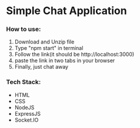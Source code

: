 <h1>Simple Chat Application</h1>
<h3>How to use:</h3>
<ol>
  <li>Download and Unzip file</li>
  <li>Type "npm start" in terminal</li>
  <li>Follow the link(it should be http://localhost:3000)</li>
  <li>paste the link in two tabs in your browser</li>
  <li>Finally, just chat away</li>
</ol>

<h3>Tech Stack:</h3>
<ul>
  <li>HTML</li>
  <li>CSS</li>
  <li>NodeJS</li>
  <li>ExpressJS</li>
  <li>Socket.IO</li>
</ul>
